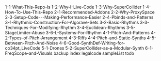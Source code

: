 1-1-What-This-Repo-Is
1-2-Why-I-Live-Code
1-3-Why-SuperCollider
1-4-How-To-Use-This-Repo
2-1-Recommended-Addons
2-2-Why-ProxySpace
2-3-Setup-Code---Making-Performance-Easier
2-4-Pbinds-and-Patterns
3-1-Rhythmic-Construction-For-Algorave-Sets
3-2-Basic-Rhythms
3-3-Techniques-For-Modifying-Rhythm
3-4-Euclidean-Rhythms
3-5-StageLimiter-Abuse
3-6-L-Systems-For-Rhythm
4-1-Pitch-And-Patterns
4-2-Types-of-Pitch-Arrangement
4-3-Riffs
4-4-Pitch-and-Static-Synths
4-5-Between-Pitch-And-Noise
4-6-Good-SynthDef-Writing-for-co34pt_LiveCode
5-1-Drones
5-2-SuperCollider-as-a-Modular-Synth
6-1-FreqScope-and-Visuals
backup
index
legalcode
sampleList
todo
